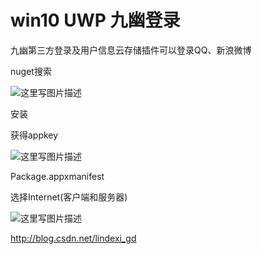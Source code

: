 # win10 UWP 九幽登录

九幽第三方登录及用户信息云存储插件可以登录QQ、新浪微博

<!--more-->
<!-- CreateTime:2018/2/13 17:23:03 -->


<div id="toc"></div>

nuget搜索

![这里写图片描述](image/201611817115381.png)

安装

获得appkey

![这里写图片描述](image/201611817136114.png)

Package.appxmanifest

选择Internet(客户端和服务器)

![这里写图片描述](image/201611817148674.png)

http://blog.csdn.net/lindexi_gd

